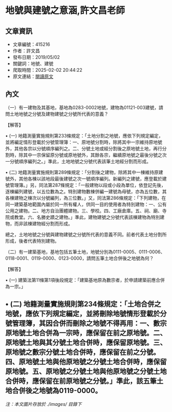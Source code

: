 # 地號與建號之意涵,許文昌老師

## 文章資訊
- 文章編號：415216
- 作者：許文昌
- 發布日期：2019/05/02
- 關鍵詞：地號、建號
- 爬取時間：2025-02-02 20:44:22
- 原文連結：[閱讀原文](https://real-estate.get.com.tw/Columns/detail.aspx?no=415216)

## 內文
（一）有一建物及其基地，基地為0283-0002地號，建物為01121-003建號，請問土地地號之分號及建物建號之分號所代表的意義？

【解答】

• (一) 地籍測量實施規則第233條規定：「土地分割之地號，應依下列規定編定，並將編定情形登載於分號管理簿：一、原地號分割時，除將其中一宗維持原地號外，其他各宗以分號順序編列之。二、分號土地或經分割後之原地號土地，再行分割時，除其中一宗保留原分號或原地號外，其餘各宗，繼續原地號之最後分號之次一分號順序編列之。」準此，土地地號之分號代表該筆土地經分割而形成。

• (二) 地籍測量實施規則第289條規定：「分割後之建物，除將其中一棟維持原建號外，其他各棟以該地段最後建號之次一號順序編列。新編列之建號，應登載於建號管理簿。」另，同法第287條規定：「一般建物以段或小段為單位，依登記先後，逐棟編列建號，以五位數為之。特別建物數棟併編一建號為母號，亦為五位數，其各棟建物之棟次以分號編列，為三位數。」又，同法第286條規定：「下列建物，在同一建築基地範圍內屬於同一所有權人，供同一目的使用者為特別建物：一、公有公用之建物。二、地方自治團體建物。三、學校。四、工廠倉庫。五、祠、廟、寺院或教堂。六、名勝史蹟之建物。」準此，建物建號之分號代表該棟建物為特別建物，而非該棟建物經分割而形成。

總之，土地地號之分號與建物建號之分號所代表的意義不同。前者代表土地分割所形成，後者代表特別建物。

（二）有一建築基地，基地包括五筆土地，地號分別為0111-0005、0111-0006、0118-0001、0119-0000、0123-0000，請問五筆土地合併後之地號為何？

【解答】

• (一) 建築法第11條第1項後段規定：「建築基地原為數宗者，於申請建築前應合併為一宗。」

• (二) 地籍測量實施規則第234條規定：「土地合併之地號，應依下列規定編定，並將刪除地號情形登載於分號管理簿，其因合併而刪除之地號不得再用：一、數宗原地號土地合併為一宗時，應保留在前之原地號。二、原地號土地與其分號土地合併時，應保留原地號。三、原地號之數宗分號土地合併時，應保留在前之分號。四、原地號土地與他原地號之分號土地合併時，應保留原地號。五、原地號之分號土地與他原地號之分號土地合併時，應保留在前原地號之分號。」準此，該五筆土地合併後之地號為0119-0000。
---
*注：本文圖片存放於 ./images/ 目錄下*
